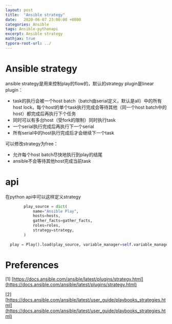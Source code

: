 ```yaml
---
layout: post
title:  "Ansible strategy"
date:   2020-06-07 23:00:00 +0800
categories: Ansible
tags: Ansible-pythonapi
excerpt: Ansible strategy
mathjax: true
typora-root-url: ../
---
```


# Ansible strategy

ansible strategy是用来控制play的flow的，默认的strategy plugin是linear plugin：

* task的执行会被一个host batch（batch由serial定义，默认是all）中的所有host lock，每个host的单个task执行完成会等待其他（同一个host batch中的host）都完成后再执行下个任务
* 同时可以有多台host（受fork的限制）同时执行task
* 一个serial执行完成后再执行下一个serial
* 所有serial中的host执行完成后才会继续下一个task

可以修改strategy为free：

* 允许每个host batch尽快地执行到play的结尾
* ansible不会等待其他host完成当前task

# api

在python api中可以这样定义strategy

```python
        play_source = dict(
            name="Ansible Play",
            hosts=hosts,
            gather_facts=gather_facts,
            roles=roles,
            strategy=strategy,
        )
  
  play = Play().load(play_source, variable_manager=self.variable_manager, loader=self.loader)
```

# Preferences

[1] [https://docs.ansible.com/ansible/latest/plugins/strategy.html](https://docs.ansible.com/ansible/latest/plugins/strategy.html)

[2] [https://docs.ansible.com/ansible/latest/user_guide/playbooks_strategies.html](https://docs.ansible.com/ansible/latest/user_guide/playbooks_strategies.html)